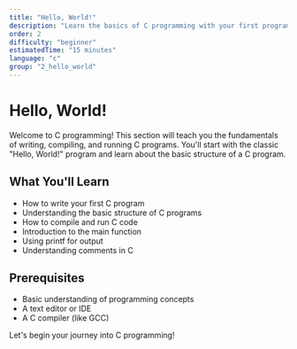 ```yaml
---
title: "Hello, World!"
description: "Learn the basics of C programming with your first program"
order: 2
difficulty: "beginner"
estimatedTime: "15 minutes"
language: "c"
group: "2_hello_world"
---
```


# Hello, World!

Welcome to C programming! This section will teach you the fundamentals of writing, compiling, and running C programs. You'll start with the classic "Hello, World!" program and learn about the basic structure of a C program.

## What You'll Learn

- How to write your first C program
- Understanding the basic structure of C programs
- How to compile and run C code
- Introduction to the main function
- Using printf for output
- Understanding comments in C

## Prerequisites

- Basic understanding of programming concepts
- A text editor or IDE
- A C compiler (like GCC)

Let's begin your journey into C programming!

